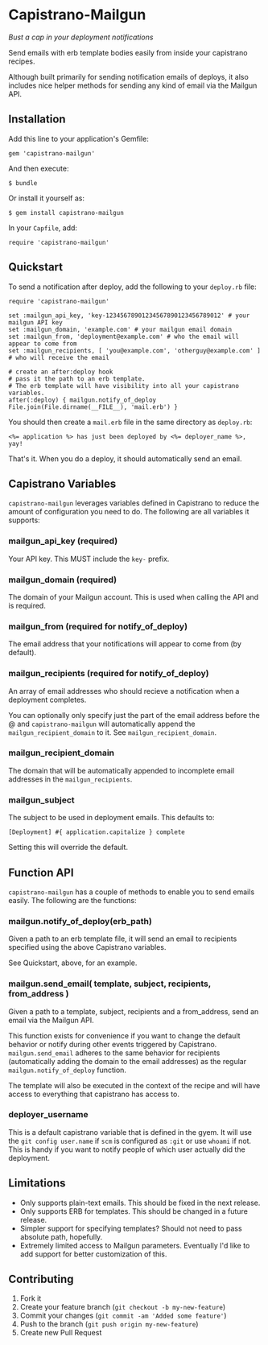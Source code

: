 # Capistrano-Mailgun

*Bust a cap in your deployment notifications*

Send emails with erb template bodies easily from inside your capistrano recipes.

Although built primarily for sending notification emails of deploys, it also includes nice helper methods
for sending any kind of email via the Mailgun API.

## Installation

Add this line to your application's Gemfile:

    gem 'capistrano-mailgun'

And then execute:

    $ bundle

Or install it yourself as:

    $ gem install capistrano-mailgun

In your `Capfile`, add:

    require 'capistrano-mailgun'

## Quickstart

To send a notification after deploy, add the following to your `deploy.rb` file:

    require 'capistrano-mailgun'

    set :mailgun_api_key, 'key-12345678901234567890123456789012' # your mailgun API key
    set :mailgun_domain, 'example.com' # your mailgun email domain
    set :mailgun_from, 'deployment@example.com' # who the email will appear to come from
    set :mailgun_recipients, [ 'you@example.com', 'otherguy@example.com' ] # who will receive the email

    # create an after:deploy hook
    # pass it the path to an erb template.
    # The erb template will have visibility into all your capistrano variables.
    after(:deploy) { mailgun.notify_of_deploy File.join(File.dirname(__FILE__), 'mail.erb') }

You should then create a `mail.erb` file in the same directory as `deploy.rb`:

    <%= application %> has just been deployed by <%= deployer_name %>, yay!

That's it. When you do a deploy, it should automatically send an email.

## Capistrano Variables

`capistrano-mailgun` leverages variables defined in Capistrano to reduce the amount of configuration
you need to do. The following are all variables it supports:

### mailgun_api_key (required)

Your API key. This MUST include the `key-` prefix.

### mailgun_domain (required)

The domain of your Mailgun account. This is used when calling the API and is required.

### mailgun_from (required for notify_of_deploy)

The email address that your notifications will appear to come from (by default).

### mailgun_recipients (required for notify_of_deploy)

An array of email addresses who should recieve a notification when a deployment completes.

You can optionally only specify just the part of the email address before the @ and `capistrano-mailgun` will
automatically append the `mailgun_recipient_domain` to it. See `mailgun_recipient_domain`.

### mailgun_recipient_domain

The domain that will be automatically appended to incomplete email addresses in the `mailgun_recipients`.

### mailgun_subject

The subject to be used in deployment emails. This defaults to:

    [Deployment] #{ application.capitalize } complete

Setting this will override the default.

## Function API

`capistrano-mailgun` has a couple of methods to enable you to send emails easily. The following are the functions:

### mailgun.notify_of_deploy(erb_path)

Given a path to an erb template file, it will send an email to recipients specified using the above
Capistrano variables.

See Quickstart, above, for an example.

### mailgun.send_email( template, subject, recipients, from_address )

Given a path to a template, subject, recipients and a from\_address, send an email via the Mailgun API.

This function exists for convenience if you want to change the default behavior or notify during other events
triggered by Capistrano. `mailgun.send_email` adheres to the same behavior for recipients (automatically adding
the domain to the email addresses) as the regular `mailgun.notify_of_deploy` function.

The template will also be executed in the context of the recipe and will have access to everything that
capistrano has access to.

### deployer_username

This is a default capistrano variable that is defined in the gyem. It will use the `git config user.name` if `scm` is
configured as `:git` or use `whoami` if not. This is handy if you want to notify people of which user
actually did the deployment.

## Limitations

 * Only supports plain-text emails. This should be fixed in the next release.
 * Only supports ERB for templates. This should be changed in a future release.
 * Simpler support for specifying templates? Should not need to pass absolute path, hopefully.
 * Extremely limited access to Mailgun parameters. Eventually I'd like to add support for better customization of this.

## Contributing

1. Fork it
2. Create your feature branch (`git checkout -b my-new-feature`)
3. Commit your changes (`git commit -am 'Added some feature'`)
4. Push to the branch (`git push origin my-new-feature`)
5. Create new Pull Request
